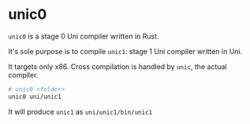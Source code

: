 # unic0

`unic0` is a stage 0 Uni compiler written in Rust.

It's sole purpose is to compile `unic1`: stage 1 Uni compiler written in Uni.

It targets only x86.
Cross compilation is handled by `unic`, the actual compiler.

```sh
# unic0 <folder>
unic0 uni/unic1
```

It will produce `unic1` as `uni/unic1/bin/unic1`

